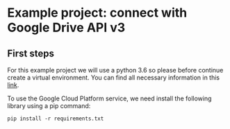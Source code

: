 # Example project: connect with Google Drive API v3

## First steps
For this example project we will use a python 3.6 so please before continue create a virtual
environment. You can find all necessary information in this [link](https://gist.github.com/Geoyi/d9fab4f609e9f75941946be45000632b).

To use the Google Cloud Platform service, we need install the following library using 
a pip command:
```
pip install -r requirements.txt
```

